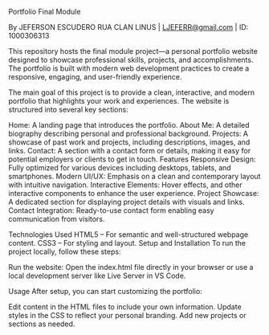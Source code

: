 Portfolio Final Module 

  By JEFERSON ESCUDERO RUA
  CLAN LINUS | LJEFERR@gmail.com | ID: 1000306313

This repository hosts the final module project—a personal portfolio website designed to showcase professional skills, projects, and accomplishments. The portfolio is built with modern web development practices to create a responsive, engaging, and user-friendly experience.

The main goal of this project is to provide a clean, interactive, and modern portfolio that highlights your work and experiences. The website is structured into several key sections:

Home: A landing page that introduces the portfolio.
About Me: A detailed biography describing personal and professional background.
Projects: A showcase of past work and projects, including descriptions, images, and links.
Contact: A section with a contact form or details, making it easy for potential employers or clients to get in touch.
Features
Responsive Design: Fully optimized for various devices including desktops, tablets, and smartphones.
Modern UI/UX: Emphasis on a clean and contemporary layout with intuitive navigation.
Interactive Elements: Hover effects, and other interactive components to enhance the user experience.
Project Showcase: A dedicated section for displaying project details with visuals and links.
Contact Integration: Ready-to-use contact form enabling easy communication from visitors.

Technologies Used
HTML5 – For semantic and well-structured webpage content.
CSS3 – For styling and layout.
Setup and Installation
To run the project locally, follow these steps:


Run the website:
Open the index.html file directly in your browser or use a local development server like Live Server in VS Code.

Usage
After setup, you can start customizing the portfolio:

Edit content in the HTML files to include your own information.
Update styles in the CSS to reflect your personal branding.
Add new projects or sections as needed.
